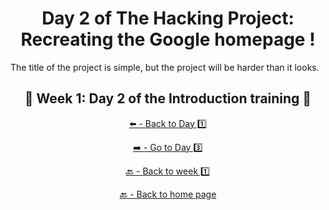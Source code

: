 <h1 align="center">Day 2 of The Hacking Project: Recreating the Google homepage !</h1>

The title of the project is simple, but the project will be harder than it looks.

<h2 align="center">🎉 Week 1: Day 2 of the Introduction training 🎉</h2>

<div align="center">
  
  [⬅️ - Back to Day 1️⃣](https://github.com/BenjaminCharmes/THP_Introduction/tree/main/Week_1/Day_1)

  [➡️ - Go to Day 3️⃣](https://github.com/BenjaminCharmes/THP_Introduction/tree/main/Week_1/Day_3)

</div>

<div align="center">

  [🔙 - Back to week 1️⃣](https://github.com/BenjaminCharmes/THP_Introduction/tree/main/Week_1)

  [🔙 - Back to home page](https://github.com/BenjaminCharmes/THP_Introduction)

</div>
